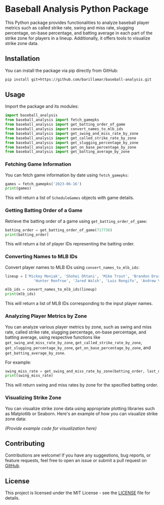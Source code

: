 # Baseball Analysis Python Package

This Python package provides functionalities to analyze baseball player metrics such as called strike rate, swing and miss rate, slugging percentage, on-base percentage, and batting average in each part of the strike zone for players in a lineup. Additionally, it offers tools to visualize strike zone data.

## Installation

You can install the package via pip directly from GitHub:

```bash
pip install git+https://github.com/barillamar/baseball-analysis.git
```

## Usage

Import the package and its modules:

```python
import baseball_analysis
from baseball_analysis import fetch_gamepks
from baseball_analysis import get_batting_order_of_game
from baseball_analysis import convert_names_to_mlb_ids
from baseball_analysis import get_swing_and_miss_rate_by_zone
from baseball_analysis import get_called_strike_rate_by_zone
from baseball_analysis import get_slugging_percentage_by_zone
from baseball_analysis import get_on_base_percentage_by_zone
from baseball_analysis import get_batting_average_by_zone
```

### Fetching Game Information

You can fetch game information by date using `fetch_gamepks`:

```python
games = fetch_gamepks('2023-06-16')
print(games)
```

This will return a list of `ScheduleGames` objects with game details.

### Getting Batting Order of a Game

Retrieve the batting order of a game using `get_batting_order_of_game`:

```python
batting_order = get_batting_order_of_game(717736)
print(batting_order)
```

This will return a list of player IDs representing the batting order.

### Converting Names to MLB IDs

Convert player names to MLB IDs using `convert_names_to_mlb_ids`:

```python
lineup = ['Mickey Moniak', 'Shohei Ohtani', 'Mike Trout', 'Brandon Drury', 'Matt Thaiss',
             'Hunter Renfroe', 'Jared Walsh', 'Luis Rengifo', 'Andrew Velazquez']

mlb_ids = convert_names_to_mlb_ids(lineup)
print(mlb_ids)
```

This will return a list of MLB IDs corresponding to the input player names.

### Analyzing Player Metrics by Zone

You can analyze various player metrics by zone, such as swing and miss rate, called strike rate, slugging percentage, on-base percentage, and batting average, using respective functions like `get_swing_and_miss_rate_by_zone`, `get_called_strike_rate_by_zone`, `get_slugging_percentage_by_zone`, `get_on_base_percentage_by_zone`, and `get_batting_average_by_zone`.

For example:

```python
swing_miss_rate = get_swing_and_miss_rate_by_zone(batting_order, last_n_days=20, from_date='2023-06-16')
print(swing_miss_rate)
```

This will return swing and miss rates by zone for the specified batting order.

### Visualizing Strike Zone

You can visualize strike zone data using appropriate plotting libraries such as Matplotlib or Seaborn. Here's an example of how you can visualize strike zone data:

*(Provide example code for visualization here)*

## Contributing

Contributions are welcome! If you have any suggestions, bug reports, or feature requests, feel free to open an issue or submit a pull request on [GitHub](https://github.com/barillamar/baseball-analysis).

## License

This project is licensed under the MIT License - see the [LICENSE](LICENSE) file for details.

